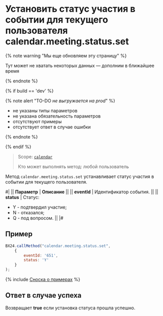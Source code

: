 # Установить статус участия в событии для текущего пользователя calendar.meeting.status.set

{% note warning "Мы еще обновляем эту страницу" %}

Тут может не хватать некоторых данных — дополним в ближайшее время

{% endnote %}

{% if build == 'dev' %}

{% note alert "TO-DO _не выгружается на prod_" %}

- не указаны типы параметров
- не указана обязательность параметров
- отсутствуют примеры
- отсутствует ответ в случае ошибки

{% endnote %}

{% endif %}

> Scope: [`calendar`](../scopes/permissions.md)
>
> Кто может выполнять метод: любой пользователь

Метод `calendar.meeting.status.set` устанавливает статус участия в событии для текущего пользователя.

#|
|| **Параметр** | **Описание** ||
|| **eventId** | Идентификатор события. ||
|| **status** | Статус: 
- Y - подтвердил участие; 
- N - отказался; 
- Q - под вопросом. ||
|#

## Пример

```js
BX24.callMethod("calendar.meeting.status.set",
    {
        eventId: '651',
        status: 'Y'
    }
);
```

{% include [Сноска о примерах](../../_includes/examples.md) %}

## Ответ в случае успеха

Возвращает **true** если установка статуса прошла успешно.